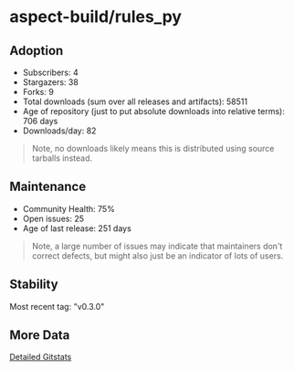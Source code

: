 # aspect-build/rules_py

## Adoption

- Subscribers: 4
- Stargazers: 38
- Forks: 9
- Total downloads (sum over all releases and artifacts): 58511
- Age of repository (just to put absolute downloads into relative terms): 706 days
- Downloads/day: 82

> Note, no downloads likely means this is distributed using source tarballs instead.

## Maintenance

- Community Health: 75%
- Open issues: 25
- Age of last release: 251 days

> Note, a large number of issues may indicate that maintainers don't correct defects, but might also
> just be an indicator of lots of users.

## Stability

Most recent tag: "v0.3.0"

## More Data

[Detailed Gitstats](/bazel-catalog/gitstats/aspect-build/rules_py)


